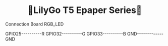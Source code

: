 
<h1 align = "center">🌟LilyGo T5 Epaper Series🌟</h1>

Connection
Board           RGB_LED

GPIO25----------R
GPIO32----------G
GPIO33----------B
GND-------------GND



